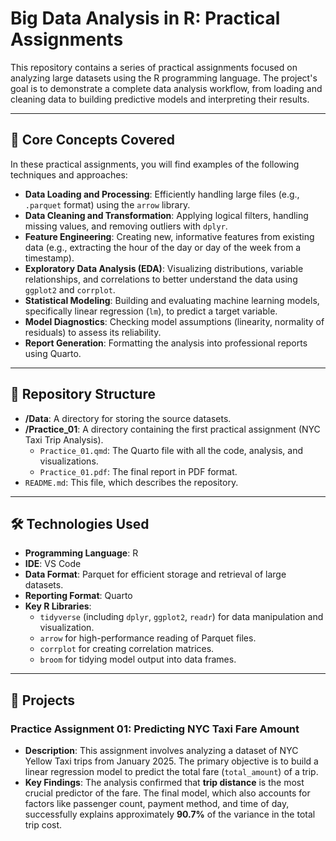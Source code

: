 # Big Data Analysis in R: Practical Assignments

This repository contains a series of practical assignments focused on analyzing large datasets using the R programming language. The project's goal is to demonstrate a complete data analysis workflow, from loading and cleaning data to building predictive models and interpreting their results.

---

## 🚀 Core Concepts Covered

In these practical assignments, you will find examples of the following techniques and approaches:

* **Data Loading and Processing**: Efficiently handling large files (e.g., `.parquet` format) using the `arrow` library.
* **Data Cleaning and Transformation**: Applying logical filters, handling missing values, and removing outliers with `dplyr`.
* **Feature Engineering**: Creating new, informative features from existing data (e.g., extracting the hour of the day or day of the week from a timestamp).
* **Exploratory Data Analysis (EDA)**: Visualizing distributions, variable relationships, and correlations to better understand the data using `ggplot2` and `corrplot`.
* **Statistical Modeling**: Building and evaluating machine learning models, specifically linear regression (`lm`), to predict a target variable.
* **Model Diagnostics**: Checking model assumptions (linearity, normality of residuals) to assess its reliability.
* **Report Generation**: Formatting the analysis into professional reports using Quarto.

---

## 📂 Repository Structure

* **/Data**: A directory for storing the source datasets.
* **/Practice_01**: A directory containing the first practical assignment (NYC Taxi Trip Analysis).
    * `Practice_01.qmd`: The Quarto file with all the code, analysis, and visualizations.
    * `Practice_01.pdf`: The final report in PDF format.
* `README.md`: This file, which describes the repository.

---

## 🛠️ Technologies Used

* **Programming Language**: R
* **IDE**: VS Code
* **Data Format**: Parquet for efficient storage and retrieval of large datasets.
* **Reporting Format**: Quarto
* **Key R Libraries**:
    * `tidyverse` (including `dplyr`, `ggplot2`, `readr`) for data manipulation and visualization.
    * `arrow` for high-performance reading of Parquet files.
    * `corrplot` for creating correlation matrices.
    * `broom` for tidying model output into data frames.

---

## 📖 Projects

### Practice Assignment 01: Predicting NYC Taxi Fare Amount

* **Description**: This assignment involves analyzing a dataset of NYC Yellow Taxi trips from January 2025. The primary objective is to build a linear regression model to predict the total fare (`total_amount`) of a trip.
* **Key Findings**: The analysis confirmed that **trip distance** is the most crucial predictor of the fare. The final model, which also accounts for factors like passenger count, payment method, and time of day, successfully explains approximately **90.7%** of the variance in the total trip cost.